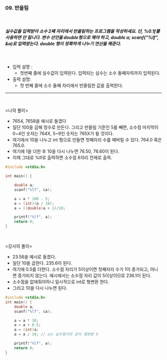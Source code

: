 ### 09. 반올림

<br>

##### 실수값을 입력받아 소수 2째 자리에서 반올림하는 프로그램을 작성하세요. 단, %0.1f를 사용하면 안 됩니다. 변수 선언을 double형으로 해야 하고, double a; scanf("%lf", &a)로 입력받는다. double 형이 정확하게 나누기 연산을 해준다.

<br>

- 입력 설명 :
  - 첫번째 줄에 실수값이 입력된다. 입력되는 실수는 소수 둘째자릭까지 입력된다.
    <br>
- 출력 설명:
  - 첫 번째 줄에 소수 둘째 자리에서 반올림한 값을 출력한다.

---

<br>

<나의 풀이>

- 7654, 7658을 예시로 들겠다
- 일단 100을 곱해 정수로 만든다. 그리고 반올림 기준인 5를 빼면, 소수점 마지막이 0~4인 숫자는 764X, 5~9인 숫자는 765X가 될 것이다.
- 여기에서 10을 나누고 int 형으로 만들면 첫째자리 수를 떼버릴 수 있다. 764.0 혹은 765.0.
- 여기에 1을 더한 후 10을 다시 나누면 76.50, 76.60이 된다.
- 이제 그대로 %lf로 출력하면 소수점 6자리 전체로 출력.

```c
#include <stdio.h>

int main() {

	double a;
	scanf("%lf", &a);

	a = a * 100 - 5;
	a = (int)(a / 10);
	a = ((double)a + 1)/10;

	printf("%lf", a);
	return 0;
}
```

<br>

<강사의 풀이>

- 23.56을 예시로 들겠다.
- 일단 10을 곱한다. 235.6이 된다.
- 여기에 0.5를 더한다. 소수점 자리가 5이상이면 첫째자리 수가 1이 증가되고, 아니면 증가되지 않는다. 예시에서는 소수점 자리 값이 5이상이므로 236.1이 된다.
- 소수점을 없애줘야하니 일시적으로 int로 형변환 한다.
- 그리고 10을 다시 나누면 된다.

```c
#include <stdio.h>
int main() {
    double a;
    scanf("%lf", &a);

    a = a * 10;
    a = a + 0.5;
    a = (int)a;
    a = a / 10; // a는 실수형이라 굳이 형변환 X

	printf("%lf", a);
	return 0;
}
```
